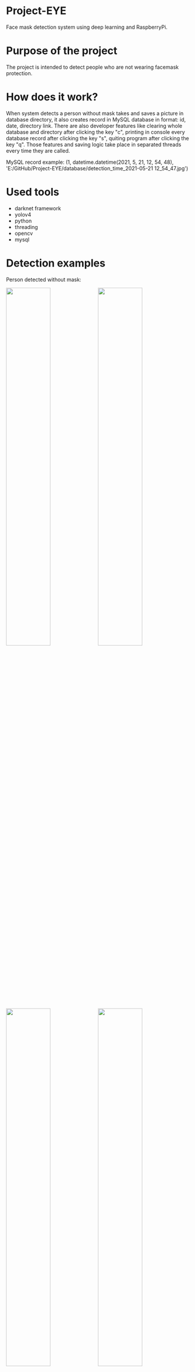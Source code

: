 # Project-EYE
Face mask detection system using deep learning and RaspberryPi.

# Purpose of the project
The project is intended to detect people who are not wearing facemask protection.

# How does it work?
When system detects a person without mask takes and saves a picture in database directory, it also creates record in MySQL database in format: id, date, directory link. There are also developer features like clearing whole database and directory after clicking the key "c", printing in console every database record after clicking the key "s", quiting program after clicking the key "q". Those features and saving logic take place in separated threads every time they are called.

MySQL record example:
(1, datetime.datetime(2021, 5, 21, 12, 54, 48), 'E:/GitHub/Project-EYE/database/detection_time_2021-05-21 12_54_47.jpg')



# Used tools
* darknet framework
* yolov4
* python
* threading
* opencv
* mysql

# Detection examples

Person detected without mask:

<p float="left">
<img src="https://user-images.githubusercontent.com/39679208/119143311-c37b1580-ba47-11eb-8fba-d4ab30fb07f4.jpg"  width="49%" height="50%"/> <img src="https://user-images.githubusercontent.com/39679208/119143408-d988d600-ba47-11eb-9cac-a4cd1592898d.jpg"  width="49%" height="50%"/>
</p>

<p float="left">
<img src="https://user-images.githubusercontent.com/39679208/119143465-eb6a7900-ba47-11eb-9ac9-5ecf4a4c8da1.jpg"  width="49%" height="50%"/> <img src="https://user-images.githubusercontent.com/39679208/119238225-872be000-bb41-11eb-8767-142ce1245252.jpg"  width="49%" height="50%"/>
</p>

Person detected with mask:

<p float="left">
<img src="https://user-images.githubusercontent.com/39679208/119144382-e528cc80-ba48-11eb-8522-d1428292cb06.jpg"  width="49%" height="50%"/> <img src="https://user-images.githubusercontent.com/39679208/119144429-efe36180-ba48-11eb-848a-7ff4d287f9f3.jpg"  width="49%" height="50%"/>
</p>

<p float="left">
<img src="https://user-images.githubusercontent.com/39679208/119144464-f96cc980-ba48-11eb-9a5b-cd0630bac627.jpg"  width="49%" height="50%"/> <img src="https://user-images.githubusercontent.com/39679208/119144504-038ec800-ba49-11eb-8164-3740f937a7e3.jpg"  width="49%" height="50%"/>
</p>

# Video presentation
Even with poor camera qualty and lighting results are satisfying.
https://youtu.be/kEa3-nvqm-4

